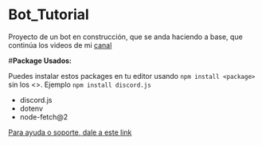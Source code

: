 # Bot_Tutorial
Proyecto de un bot  en construcción, que se anda haciendo a base, que continúa los videos de mi [canal](https://www.youtube.com/@elalda/)

#**Package Usados:**

Puedes instalar estos packages en tu editor usando `npm install <package>` sin los <>. Ejemplo `npm install discord.js`

 - discord.js
 - dotenv
 - node-fetch@2

[Para ayuda o soporte, dale a este link](https://discord.gg/JpKGJFZCzK)
